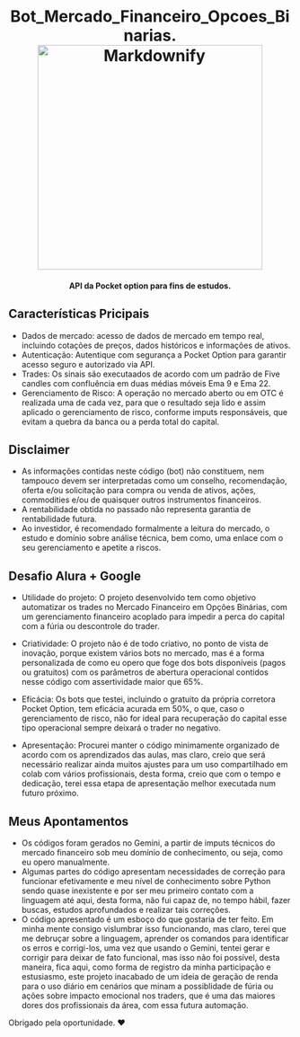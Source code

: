 

<h1 align="center">Bot_Mercado_Financeiro_Opcoes_Binarias.
 
  <br>
  <a href="http://www.amitmerchant.com/electron-markdownify"><img src="https://github.com/taisprestes01/Pocket-Option-API/assets/108246691/507d57d6-8c7b-42b5-9dd8-d0b5db690f52" alt="Markdownify" width="400"></a>

</h1>

<h4 align="center">API da Pocket option para fins de estudos. </h4>

<p align="center">

 </p>




## Características Pricipais


* Dados de mercado: acesso de dados de mercado em tempo real, incluindo cotações de preços, dados históricos e informações de ativos.
* Autenticação: Autentique com segurança a Pocket Option para garantir acesso seguro e autorizado via API.
* Trades: Os sinais são executaados de acordo com um padrão de Five candles com confluência em duas médias móveis Ema 9 e Ema 22.
* Gerenciamento de Risco: A operação no mercado aberto ou em OTC é realizada uma de cada vez, para que o resultado seja lido e assim aplicado o gerenciamento de risco, conforme imputs responsáveis, que evitam a quebra da banca ou a perda total do capital.

## Disclaimer
* As informações contidas neste código (bot) não constituem, nem tampouco devem ser interpretadas como um conselho, recomendação, oferta e/ou solicitação para compra ou venda de ativos, ações, commodities e/ou de quaisquer outros instrumentos financeiros.
* A rentabilidade obtida no passado não representa garantia de rentabilidade futura. 
* Ao investidor, é recomendado formalmente a leitura do mercado, o estudo e domínio sobre análise técnica, bem como, uma enlace com o seu gerenciamento e apetite a riscos.

## Desafio Alura + Google
* Utilidade do projeto: 
O projeto desenvolvido tem como objetivo automatizar os trades no Mercado Financeiro em Opções Binárias, com um gerenciamento financeiro acoplado para impedir a perca do capital com a fúria ou descontrole do trader.

* Criatividade: 
O projeto não é de todo criativo, no ponto de vista de inovação, porque existem vários bots no mercado, mas é a forma personalizada de como eu opero que foge dos bots disponíveis (pagos ou gratuitos) com os parâmetros de abertura operacional contidos nesse código com assertividade maior que 65%.

* Eficácia: 
Os bots que testei, incluindo o gratuito da própria corretora Pocket Option, tem eficácia acurada em 50%, o que, caso o gerenciamento de risco, não for ideal para recuperação do capital esse tipo operacional sempre deixará o trader no negativo.

* Apresentação: 
Procurei manter o código minimamente organizado de acordo com os aprendizados das aulas, mas claro, creio que será necessário realizar ainda muitos ajustes para um uso compartilhado em colab com vários profissionais, desta forma, creio que com o tempo e dedicação, terei essa etapa de apresentação melhor executada num futuro próximo.

## Meus Apontamentos
* Os códigos foram gerados no Gemini, a partir de imputs técnicos do mercado financeiro sob meu domínio de conhecimento, ou seja, como eu opero manualmente.
* Algumas partes do código apresentam necessidades de correção para funcionar efetivamente e meu nível de conhecimento sobre Python sendo quase inexistente e por ser meu primeiro contato com a linguagem até aqui, desta forma, não fui capaz de, no tempo hábil, fazer buscas, estudos aprofundados e realizar tais correções.
* O código apresentado é um esboço do que gostaria de ter feito. Em minha mente consigo vislumbrar isso funcionando, mas claro, terei que me debruçar sobre a linguagem, aprender os comandos para identificar os erros e corrigi-los, uma vez que usando o Gemini, tentei gerar e corrigir para deixar de fato funcional, mas isso não foi possível, desta maneira, fica aqui, como forma de registro da minha participação e estusiasmo, este projeto inacabado de um ideia de geração de renda para o uso diário em cenários que minam a possiblidade de fúria ou ações sobre impacto emocional nos traders, que é uma das maiores dores dos profissionais da área, com essa futura automação.

Obrigado pela oportunidade. ❤️
